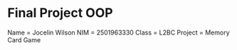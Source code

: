 # Final Project OOP

Name = Jocelin Wilson
NIM = 2501963330
Class = L2BC
Project = Memory Card Game

